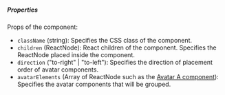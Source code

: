 ##### Properties

Props of the component:

- `className` (string): Specifies the CSS class of the component.
- `children` (ReactNode): React children of the component. Specifies the ReactNode placed inside the component.
- `direction` ("to-right" | "to-left"): Specifies the direction of placement order of avatar components.
- `avatarElements` (Array of ReactNode such as the [Avatar A component](/components/avatar/avatar-a)): Specifies the avatar components that will be grouped.
